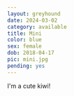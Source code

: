 ```yaml
---
layout: greyhound
date: 2024-03-02
category: available
title: Mini
color: blue
sex: female
dob: 2018-04-17
pic: mini.jpg
pending: yes
---
```

I'm a cute kiwi!
